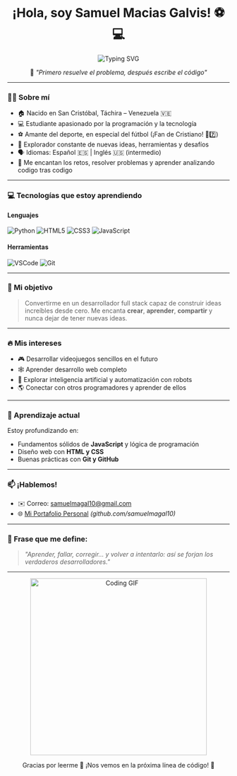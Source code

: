 <h1 align="center">¡Hola, soy Samuel Macias Galvis! ⚽💻</h1>

<p align="center">
  <img src="https://readme-typing-svg.herokuapp.com?font=Fira+Code&duration=3000&pause=1000&color=00D9FF&center=true&vCenter=true&width=440&lines=Estudiante+de+programación+💡;Apasionado+por+el+fútbol+⚽;Explorando+el+universo+del+código+🚀;Español+%7C+Inglés+intermedio+🌍" alt="Typing SVG" />
</p>

<p align="center">🌟 <em>"Primero resuelve el problema, después escribe el código"</em></p>

---

### 🧑‍💻 Sobre mí

- 🏠 Nacido en San Cristóbal, Táchira – Venezuela 🇻🇪  
- 💻 Estudiante apasionado por la programación y la tecnología  
- ⚽ Amante del deporte, en especial del fútbol (¡Fan de Cristiano! 🐐7️⃣)  
- 🧠 Explorador constante de nuevas ideas, herramientas y desafíos
- 🗣️ Idiomas: Español 🇪🇸 | Inglés 🇺🇸 (intermedio)
- 🧩 Me encantan los retos, resolver problemas y aprender analizando codigo tras codigo

---

### 💻 Tecnologías que estoy aprendiendo

#### Lenguajes
![Python](https://img.shields.io/badge/Python-3776AB?style=flat&logo=python&logoColor=white)
![HTML5](https://img.shields.io/badge/HTML5-E34F26?style=flat&logo=html5&logoColor=white)
![CSS3](https://img.shields.io/badge/CSS3-1572B6?style=flat&logo=css3&logoColor=white)
![JavaScript](https://img.shields.io/badge/JavaScript-F7DF1E?style=flat&logo=javascript&logoColor=black)

#### Herramientas
![VSCode](https://img.shields.io/badge/VSCode-007ACC?style=flat&logo=visual-studio-code&logoColor=white)
![Git](https://img.shields.io/badge/Git-F05032?style=flat&logo=git&logoColor=white)

---

### 🚀 Mi objetivo

> Convertirme en un desarrollador full stack capaz de construir ideas increíbles desde cero. Me encanta **crear**, **aprender**, **compartir** y nunca dejar de tener nuevas ideas.

---

### 🔥 Mis intereses

- 🎮 Desarrollar videojuegos sencillos en el futuro 
- 🕸️ Aprender desarrollo web completo  
- 🤖 Explorar inteligencia artificial y automatización con robots 
- 🌎 Conectar con otros programadores y aprender de ellos

---

### 🧠 Aprendizaje actual

Estoy profundizando en:
- Fundamentos sólidos de **JavaScript** y lógica de programación
- Diseño web con **HTML y CSS**
- Buenas prácticas con **Git y GitHub**

---

### 📫 ¡Hablemos!

- ✉️ Correo: [samuelmagal10@gmail.com](mailto:samuelmagal10@gmail.com)
- 🌐 [Mi Portafolio Personal](#) *(github.com/samuelmagal10)*

---

### 🎯 Frase que me define:

> *"Aprender, fallar, corregir… y volver a intentarlo: así se forjan los verdaderos desarrolladores."*

---

<p align="center">
  <img src="https://media.giphy.com/media/qgQUggAC3Pfv687qPC/giphy.gif" width="400" alt="Coding GIF" />
</p>

<p align="center">Gracias por leerme 💙 ¡Nos vemos en la próxima línea de código! 🚀</p
